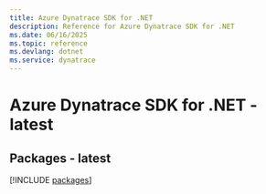 ```yaml
---
title: Azure Dynatrace SDK for .NET
description: Reference for Azure Dynatrace SDK for .NET
ms.date: 06/16/2025
ms.topic: reference
ms.devlang: dotnet
ms.service: dynatrace
---
```

# Azure Dynatrace SDK for .NET - latest
## Packages - latest
[!INCLUDE [packages](dynatrace-index.md)]